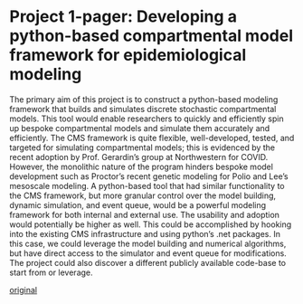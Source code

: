 # Project 1-pager:  Developing a python-based compartmental model framework for epidemiological modeling

The primary aim of this project is to construct a python-based modeling framework that builds and simulates discrete stochastic compartmental models.  This tool would enable researchers to quickly and efficiently spin up bespoke compartmental models and simulate them accurately and efficiently.  The CMS framework is quite flexible, well-developed, tested, and targeted for simulating compartmental models; this is evidenced by the recent adoption by Prof. Gerardin’s group at Northwestern for COVID. However, the monolithic nature of the program hinders bespoke model development such as Proctor’s recent genetic modeling for Polio and Lee’s mesoscale modeling.  A python-based tool that had similar functionality to the CMS framework, but more granular control over the model building, dynamic simulation, and event queue, would be a powerful modeling framework for both internal and external use.  The usability and adoption would potentially be higher as well.  This could be accomplished by hooking into the existing CMS infrastructure and using python’s .net packages.  In this case, we could leverage the model building and numerical algorithms, but have direct access to the simulator and event queue for modifications.  The project could also discover a different publicly available code-base to start from or leverage.

[original](https://github.com/InstituteforDiseaseModeling/pycms/files/4822533/ProjectPythonStochasticSims.docx)
